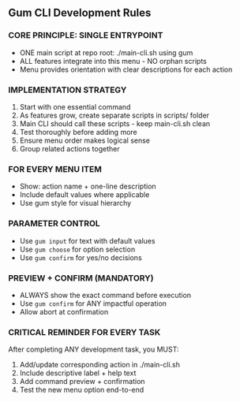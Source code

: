 ## Gum CLI Development Rules

### CORE PRINCIPLE: SINGLE ENTRYPOINT
- ONE main script at repo root: ./main-cli.sh using gum
- ALL features integrate into this menu - NO orphan scripts
- Menu provides orientation with clear descriptions for each action

### IMPLEMENTATION STRATEGY
1. Start with one essential command
2. As features grow, create separate scripts in scripts/ folder
3. Main CLI should call these scripts - keep main-cli.sh clean
4. Test thoroughly before adding more
5. Ensure menu order makes logical sense
6. Group related actions together

### FOR EVERY MENU ITEM
- Show: action name + one-line description
- Include default values where applicable
- Use gum style for visual hierarchy

### PARAMETER CONTROL
- Use `gum input` for text with default values
- Use `gum choose` for option selection
- Use `gum confirm` for yes/no decisions

### PREVIEW + CONFIRM (MANDATORY)
- ALWAYS show the exact command before execution
- Use `gum confirm` for ANY impactful operation
- Allow abort at confirmation

### CRITICAL REMINDER FOR EVERY TASK
After completing ANY development task, you MUST:
1. Add/update corresponding action in ./main-cli.sh
2. Include descriptive label + help text
3. Add command preview + confirmation
4. Test the new menu option end-to-end
